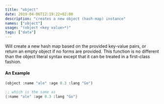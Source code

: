 ```yaml
---
title: "object"
date: 2019-04-06T12:19:22+02:00
description: "creates a new object (hash-map) instance"
names: ["object"]
usage: "(object <key value>*)"
tags: ["data"]
---
```

Will create a new hash map based on the provided key-value pairs, or return an empty object if no forms are provided. This function is no different than the object literal syntax except that it can be treated in a first-class fashion.

#### An Example

~~~scheme
(object :name "ale" :age 0.3 :lang "Go")

;; which is the same as
{:name "ale" :age 0.3 :lang "Go"}
~~~
